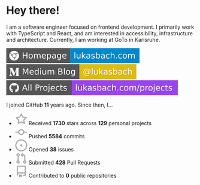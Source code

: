 # Hey there!

I am a software engineer focused on frontend development. I primarily work with TypeScript and React, and am interested in accessibility, infrastructure and architecture. Currently, I am working at GoTo in Karlsruhe.

[![Homepage](./icons/homepage.svg)](https://lukasbach.com)
[![Medium Blog](./icons/medium.svg)](https://medium.com/@lukasbach)
[![My Projects](./icons/projects.svg)](https://lukasbach.com/projects)

I joined GitHub **11** years ago. Since then, I...

- ![](./icons/star.svg) Received **1730** stars across **129** personal projects
- ![](./icons/commit.svg) Pushed **5584** commits
- ![](./icons/issues.svg) Opened **38** issues
- ![](./icons/pr.svg) Submitted **428** Pull Requests
- ![](./icons/repo.svg) Contributed to **0** public repositories
